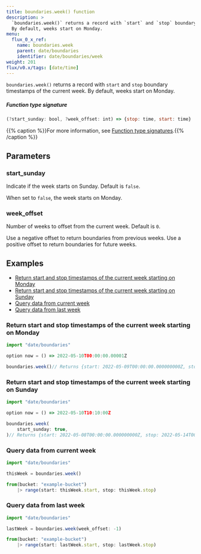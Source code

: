 ```yaml
---
title: boundaries.week() function
description: >
  `boundaries.week()` returns a record with `start` and `stop` boundary timestamps of the current week.
  By default, weeks start on Monday.
menu:
  flux_0_x_ref:
    name: boundaries.week
    parent: date/boundaries
    identifier: date/boundaries/week
weight: 201
flux/v0.x/tags: [date/time]
---
```


<!------------------------------------------------------------------------------

IMPORTANT: This page was generated from comments in the Flux source code. Any
edits made directly to this page will be overwritten the next time the
documentation is generated. 

To make updates to this documentation, update the function comments above the
function definition in the Flux source code:

https://github.com/influxdata/flux/blob/master/stdlib/date/boundaries/boundaries.flux#L458-L464

Contributing to Flux: https://github.com/influxdata/flux#contributing
Fluxdoc syntax: https://github.com/influxdata/flux/blob/master/docs/fluxdoc.md

------------------------------------------------------------------------------->

`boundaries.week()` returns a record with `start` and `stop` boundary timestamps of the current week.
By default, weeks start on Monday.



##### Function type signature

```js
(?start_sunday: bool, ?week_offset: int) => {stop: time, start: time}
```

{{% caption %}}For more information, see [Function type signatures](/flux/v0.x/function-type-signatures/).{{% /caption %}}

## Parameters

### start_sunday

Indicate if the week starts on Sunday. Default is `false`.

When set to `false`, the week starts on Monday.

### week_offset

Number of weeks to offset from the current week. Default is `0`.

Use a negative offset to return boundaries from previous weeks.
Use a positive offset to return boundaries for future weeks.


## Examples

- [Return start and stop timestamps of the current week starting on Monday](#return-start-and-stop-timestamps-of-the-current-week-starting-on-monday)
- [Return start and stop timestamps of the current week starting on Sunday](#return-start-and-stop-timestamps-of-the-current-week-starting-on-sunday)
- [Query data from current week](#query-data-from-current-week)
- [Query data from last week](#query-data-from-last-week)

### Return start and stop timestamps of the current week starting on Monday

```js
import "date/boundaries"

option now = () => 2022-05-10T00:00:00.00001Z

boundaries.week()// Returns {start: 2022-05-09T00:00:00.000000000Z, stop: 2022-05-16T00:00:00.000000000Z}

```


### Return start and stop timestamps of the current week starting on Sunday

```js
import "date/boundaries"

option now = () => 2022-05-10T10:10:00Z

boundaries.week(
    start_sunday: true,
)// Returns {start: 2022-05-08T00:00:00.000000000Z, stop: 2022-05-14T00:00:00.000000000Z}

```


### Query data from current week

```js
import "date/boundaries"

thisWeek = boundaries.week()

from(bucket: "example-bucket")
    |> range(start: thisWeek.start, stop: thisWeek.stop)
```


### Query data from last week

```js
import "date/boundaries"

lastWeek = boundaries.week(week_offset: -1)

from(bucket: "example-bucket")
    |> range(start: lastWeek.start, stop: lastWeek.stop)
```

